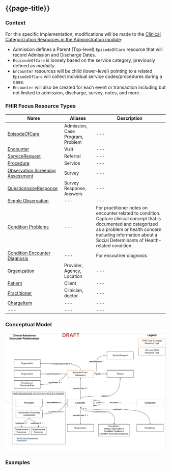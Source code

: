 
## {{page-title}}

### Context
For this specific implementation, modifications will be made to the [Clinical Categorization Resources in the Administration module](http://hl7.org/fhir/administration-module.html#clinical-reg):

- Admission defines a Parent (Top-level) `EpisodeOfCare` resource that will record Admission and Discharge Dates.
- `EspisodeOfCare` is loosely based on the service category, previously defined as _modality_.
- `Encounter` resources will be child (lower-level) pointing to a related `EpisodeOfCare` will collect individual service codes/procedures during a case.
- `Encounter` will also be created for each event or transaction including but not limited to admission, discharge, survey, notes, and more.

### FHIR Focus Resource Types

| Name                      | Aliases                                   | Description |
| --- | --- | --- |
| [EpisodeOfCare](http://hl7.org/fhir/R4/episodeofcare.html)         | Admission, Case Program, Problem | --- |
| [Encounter](https://hl7.org/fhir/us/core/StructureDefinition-us-core-encounter.html)             | Visit | --- |
| [ServiceRequest](https://hl7.org/fhir/us/core/StructureDefinition-us-core-servicerequest.html)        | Referral | --- |
| [Procedure](https://hl7.org/fhir/us/core/StructureDefinition-us-core-procedure.html)             | Service | --- |
| [Observation Screening Assessment](https://hl7.org/fhir/us/core/StructureDefinition-us-core-observation-screening-assessment.html) | Survey | --- |
| [QuestionnaireResponse](https://hl7.org/fhir/us/core/StructureDefinition-us-core-questionnaireresponse.html) | Survey Response, Answers | --- |
| [Simple Observation](https://hl7.org/fhir/us/core/StructureDefinition-us-core-simple-observation.html) | --- | --- |
| [Condition Problems](https://hl7.org/fhir/us/core/StructureDefinition-us-core-condition-problems-health-concerns.html) | --- | For practitioner notes on encounter related to condition. Capture clinical concept that is documented and categorized as a problem or health concern including information about a Social Determinants of Health-related condition. |
| [Condition Encounter Diagnosis](https://hl7.org/fhir/us/core/StructureDefinition-us-core-condition-encounter-diagnosis.html) | --- | For encoutner diagnosis |
| [Organization](https://hl7.org/fhir/us/core/StructureDefinition-us-core-organization.html) | Provider, Agency, Location | --- |
| [Patient](https://hl7.org/fhir/us/core/StructureDefinition-us-core-patient.html) | Client | --- |
| [Practitioner](https://hl7.org/fhir/us/core/StructureDefinition-us-core-practitioner.html) | Clinician, doctor | --- |
| [ChargeItem](http://hl7.org/fhir/R4/chargeitem.html) | --- | --- |
| --- | --- | --- |

### Conceptual Model

![organization and services conceptual diagram](../assets/images/signal-admission-2023-08-02.png "Logo Title Text 1")


### Examples
